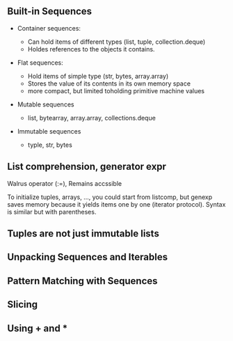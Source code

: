 ## Built-in Sequences

- Container sequences: 
  - Can hold items of different types (list, tuple, collection.deque)
  - Holdes references to the objects it contains.

- Flat sequences: 
  - Hold items of simple type (str, bytes, array.array)
  - Stores the value of its contents in its own memory space  
  - more compact, but limited toholding primitive machine values

- Mutable sequences
  - list, bytearray, array.array, collections.deque

- Immutable sequences
  - typle, str, bytes


## List comprehension, generator expr

Walrus operator (:=), Remains accssible

To initialize tuples, arrays, ..., you could start from listcomp, but genexp saves memory because it yields items one by one (iterator protocol). Syntax is similar but with parentheses.


## Tuples are not just immutable lists


## Unpacking Sequences and Iterables


## Pattern Matching with Sequences


## Slicing



## Using + and *